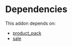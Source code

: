 # Dependencies

This addon depends on:

- [product_pack](../../../../odoo-bringout-oca-product-pack-product_pack)
- [sale](../../../../../oca-ocb-sale/odoo-bringout-oca-ocb-sale)
